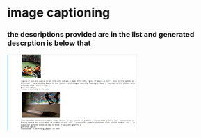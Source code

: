 # image captioning
### the descriptions provided are in the list and generated descrption is below that
<div class="p1">
<img src="images/one.jpeg" width="300" alt="SCREENSHOT">

</div>
